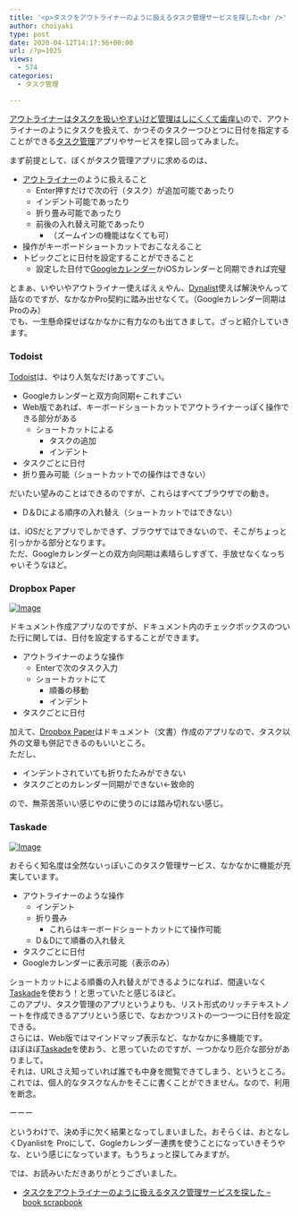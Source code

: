 ```yaml
---
title: '<p>タスクをアウトライナーのように扱えるタスク管理サービスを探した<br />'
author: choiyaki
type: post
date: 2020-04-12T14:17:56+00:00
url: /?p=1025
views:
  - 574
categories:
  - タスク管理

---
```

[アウトライナーはタスクを扱いやすいけど管理はしにくくて歯痒い][1]ので、アウトライナーのようにタスクを扱えて、かつそのタスク一つひとつに日付を指定することができる[タスク管理][2]アプリやサービスを探し回ってみました。

まず前提として、ぼくがタスク管理アプリに求めるのは、

  * [アウトライナー][3]のように扱えること 
      * Enter押すだけで次の行（タスク）が追加可能であったり
      * インデント可能であったり
      * 折り畳み可能であったり
      * 前後の入れ替え可能であったり 
          * （ズームインの機能はなくても可）
  * 操作がキーボードショートカットでおこなえること
  * トピックごとに日付を設定することができること 
      * 設定した日付で[Googleカレンダー][4]かiOSカレンダーと同期できれば完璧

とまぁ、いやいやアウトライナー使えばえぇやん、[Dynalist][5]使えば解決やんって話なのですが、なかなかPro契約に踏み出せなくて。（Googleカレンダー同期はProのみ）  
でも、一生懸命探せばなかなかに有力なのも出てきまして。ざっと紹介していきます。

### Todoist

[Todoist][6]は、やはり人気なだけあってすごい。

  * Googleカレンダーと双方向同期←これすごい
  * Web版であれば、キーボードショートカットでアウトライナーっぽく操作できる部分がある 
      * ショートカットによる 
          * タスクの追加
          * インデント
  * タスクごとに日付
  * 折り畳み可能（ショートカットでの操作はできない）

だいたい望みのことはできるのですが、これらはすべてブラウザでの動き。

  * D＆Dによる順序の入れ替え（ショートカットではできない）

は、iOSだとアプリでしかできず、ブラウザではできないので、そこがちょっと引っかかる部分となります。  
ただ、Googleカレンダーとの双方向同期は素晴らしすぎて、手放せなくなっちゃいそうなほど。

### Dropbox Paper

[![Image][7]][8]

ドキュメント作成アプリなのですが、ドキュメント内のチェックボックスのついた行に関しては、日付を設定するすることができます。

  * アウトライナーのような操作 
      * Enterで次のタスク入力
      * ショートカットにて 
          * 順番の移動
          * インデント
  * タスクごとに日付

加えて、[Dropbox Paper][9]はドキュメント（文書）作成のアプリなので、タスク以外の文章も併記できるのもいいところ。  
ただし、

  * インデントされていても折りたたみができない
  * タスクごとのカレンダー同期ができない←致命的

ので、無茶苦茶いい感じやのに使うのには踏み切れない感じ。

### Taskade

[![Image][10]][11]

おそらく知名度は全然ないっぽいこのタスク管理サービス、なかなかに機能が充実しています。

  * アウトライナーのような操作 
      * インデント
      * 折り畳み 
          * これらはキーボードショートカットにて操作可能
      * D＆Dにて順番の入れ替え
  * タスクごとに日付
  * Googleカレンダーに表示可能（表示のみ）

ショートカットによる順番の入れ替えができるようになれば、間違いなく[Taskade][12]を使おう！と思っていたと感じるほど。  
このアプリ、タスク管理のアプリというよりも、リスト形式のリッチテキストノートを作成できるアプリという感じで、なおかつリストの一つ一つに日付を設定できる。  
さらには、Web版ではマインドマップ表示など、なかなかに多機能です。  
ほぼほぼ[Taskade][12]を使おう、と思っていたのですが、一つかなり厄介な部分がありまして。  
それは、URLさえ知っていれば誰でも中身を閲覧できてしまう、というところ。  
これでは、個人的なタスクなんかをそこに書くことができません。なので、利用を断念。

ーーー

というわけで、決め手に欠く結果となってしまいました。おそらくは、おとなしくDyanlistを Proにして、Gogleカレンダー連携を使うことになっていきそうやな、という感じになっています。もうちょっと探してみますが。

では、お読みいただきありがとうございました。

  * [タスクをアウトライナーのように扱えるタスク管理サービスを探した &#8211; book scrapbook][13]

 [1]: https://scrapbox.io/choiyaki-hondana/%E3%82%A2%E3%82%A6%E3%83%88%E3%83%A9%E3%82%A4%E3%83%8A%E3%83%BC%E3%81%AF%E3%82%BF%E3%82%B9%E3%82%AF%E3%82%92%E6%89%B1%E3%81%84%E3%82%84%E3%81%99%E3%81%84%E3%81%91%E3%81%A9%E7%AE%A1%E7%90%86%E3%81%AF%E3%81%97%E3%81%AB%E3%81%8F%E3%81%8F%E3%81%A6%E6%AD%AF%E7%97%92%E3%81%84
 [2]: https://scrapbox.io/choiyaki-hondana/%E3%82%BF%E3%82%B9%E3%82%AF%E7%AE%A1%E7%90%86
 [3]: https://scrapbox.io/choiyaki-hondana/%E3%82%A2%E3%82%A6%E3%83%88%E3%83%A9%E3%82%A4%E3%83%8A%E3%83%BC
 [4]: https://scrapbox.io/choiyaki-hondana/Google%E3%82%AB%E3%83%AC%E3%83%B3%E3%83%80%E3%83%BC
 [5]: https://scrapbox.io/choiyaki-hondana/Dynalist
 [6]: https://scrapbox.io/choiyaki-hondana/Todoist
 [7]: https://gyazo.com/8811e3efe7dc9994c4c147fe2d927c9e/thumb/1000
 [8]: https://gyazo.com/8811e3efe7dc9994c4c147fe2d927c9e
 [9]: https://scrapbox.io/choiyaki-hondana/Dropbox_Paper
 [10]: https://gyazo.com/76b794cae00abe91793d05fd75f2bbe0/thumb/1000
 [11]: https://gyazo.com/76b794cae00abe91793d05fd75f2bbe0
 [12]: https://scrapbox.io/choiyaki-hondana/Taskade
 [13]: https://scrapbox.io/choiyaki-hondana/%E3%82%BF%E3%82%B9%E3%82%AF%E3%82%92%E3%82%A2%E3%82%A6%E3%83%88%E3%83%A9%E3%82%A4%E3%83%8A%E3%83%BC%E3%81%AE%E3%82%88%E3%81%86%E3%81%AB%E6%89%B1%E3%81%88%E3%82%8B%E3%82%BF%E3%82%B9%E3%82%AF%E7%AE%A1%E7%90%86%E3%82%B5%E3%83%BC%E3%83%93%E3%82%B9%E3%82%92%E6%8E%A2%E3%81%97%E3%81%9F